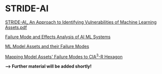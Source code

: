 # STRIDE-AI

[STRIDE-AI_ An Approach to Identifying Vulnerabilities of Machine Learning Assets.pdf](https://github.com/LaraMauri/STRIDE-AI/files/6056431/STRIDE-AI_.An.Approach.to.Identifying.Vulnerabilities.of.Machine.Learning.Assets.pdf)

[Failure Mode and Effects Analysis of AI ML Systems](https://github.com/LaraMauri/STRIDE-AI/blob/main/pages/failure-mode-and-effects-analysis-of-AI-ML-systems.md)

[ML Model Assets and their Failure Modes](https://github.com/LaraMauri/STRIDE-AI/blob/main/pages/ML-model-assets-and-their-failure-modes.md)

[Mapping Model Assets' Failure Modes to CIA<sup>3</sup>-R Hexagon](https://github.com/LaraMauri/STRIDE-AI/blob/main/pages/mapping-model-assets-failure-modes-CIA_R.md)

**--> Further material will be added shortly!**
